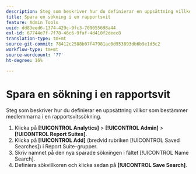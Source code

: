 ```yaml
---
description: Steg som beskriver hur du definierar en uppsättning villkor som bestämmer medlemmarna i en rapportsvitssökning.
title: Spara en sökning i en rapportsvit
feature: Admin Tools
uuid: dd83eed6-1374-429c-9fc3-709055698a44
exl-id: 67744e7f-7f78-46c6-9faf-4d410f2deec8
translation-type: tm+mt
source-git-commit: 78412c2588b07f47981ac0d953893db6b9e1d3c2
workflow-type: tm+mt
source-wordcount: '77'
ht-degree: 16%

---
```


# Spara en sökning i en rapportsvit

Steg som beskriver hur du definierar en uppsättning villkor som bestämmer medlemmarna i en rapportsvitssökning.

1. Klicka på **[!UICONTROL Analytics]** > **[!UICONTROL Admin]** > **[!UICONTROL Report Suites]**.
1. Klicka på **[!UICONTROL Add]** (bredvid rubriken [!UICONTROL Saved Searches]) i Report Suite-grupper.
1. Skriv namnet på den nya sparade sökningen i fältet [!UICONTROL Name Search].
1. Definiera sökvillkoren och klicka sedan på **[!UICONTROL Save Search]**.

